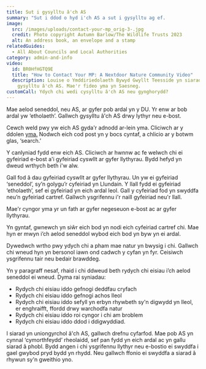 ```yaml
---
title: Sut i gysylltu â'ch AS
summary: "Sut i ddod o hyd i'ch AS a sut i gysylltu ag ef.             "
image:
  src: /images/uploads/contact-your-mp_orig-3-.jpg
  credit: Photo copyright Autumn Barlow/The Wildlife Trusts 2023
  alt: An address book, an envelope and a stamp
relatedGuides:
  - All About Councils and Local Authorities
category: admin-and-info
video:
  id: BR0HfHGTQ9E
  title: "How to Contact Your MP: A Nextdoor Nature Community Video"
  description: Louise o Ymddiriedolaeth Bywyd Gwyllt Teesside yn siarad am sut i
    gysylltu â'ch AS. Mae'r fideo yma yn Saesneg.
customCall: Ydych chi wedi cysylltu â'ch AS neu gynghorydd?
---
```

Mae aelod seneddol, neu AS, ar gyfer pob ardal yn y DU. Yr enw ar bob ardal yw ‘etholaeth’. Gallwch gysylltu â'ch AS drwy lythyr neu e-bost.


Cewch weld pwy yw eich AS gyda'r adnodd ar-lein yma. Cliciwch ar y ddolen [yma.](https://members.parliament.uk/FindYourMP) Nodwch eich cod post yn y bocs cyntaf, a chlicio ar y botwm glas, ‘search.’


Y canlyniad fydd enw eich AS. Cliciwch ar hwnnw ac fe welwch chi ei gyfeiriad e-bost a'i gyfeiriad cyswllt ar gyfer llythyrau. Bydd hefyd yn dweud wrthych beth i'w alw.


Gall fod â dau gyfeiriad cyswllt ar gyfer llythyrau. Un yw ei gyfeiriad ‘seneddol’, sy’n golygu’r cyfeiriad yn Llundain. Y llall fydd ei gyfeiriad ‘etholaeth’, sef ei gyfeiriad yn eich ardal leol. Gall y cyfeiriad fod yn swyddfa neu’n gyfeiriad cartref. Gallwch ysgrifennu i'r naill gyfeiriad neu'r llall.



Mae'r cyngor yma yr un fath ar gyfer negeseuon e-bost ac ar gyfer llythyrau.



Yn gyntaf, gwnewch yn siŵr eich bod yn nodi eich cyfeiriad cartref chi. Mae hyn er mwyn i’ch aelod seneddol wybod eich bod yn byw yn ei ardal.


Dywedwch wrtho pwy ydych chi a pham mae natur yn bwysig i chi. Gallwch chi wneud hyn yn bersonol iawn ond cadwch y cyfan yn fyr. Ceisiwch ysgrifennu tair neu bedair brawddeg.


Yn y paragraff nesaf, rhaid i chi ddweud beth rydych chi eisiau i’ch aelod seneddol ei wneud. Dyma rai syniadau:





* Rydych chi eisiau iddo gefnogi deddfau cryfach
* Rydych chi eisiau iddo gefnogi achos lleol
* Rydych chi eisiau iddo sefyll yn erbyn rhywbeth sy'n digwydd yn lleol, er enghraifft, ffordd drwy warchodfa natur
* Rydych chi eisiau iddo roi cyngor i chi am broblem
* Rydych chi eisiau iddo ddod i ddigwyddiad.





I siarad yn uniongyrchol â'ch AS, gallwch drefnu cyfarfod. Mae pob AS yn cynnal ‘cymorthfeydd’ rheolaidd, sef pan fydd yn eich ardal ac yn gallu siarad â phobl. Bydd angen i chi ysgrifennu llythyr neu e-bostio ei swyddfa i gael gwybod pryd bydd yn rhydd. Neu gallwch ffonio ei swyddfa a siarad â rhywun sy'n gweithio yno.
